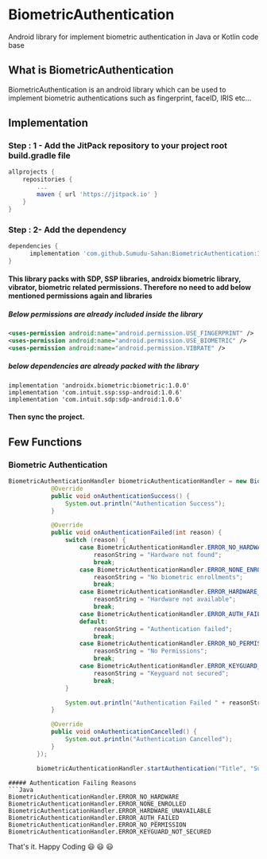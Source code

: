 # BiometricAuthentication
Android library for implement biometric authentication in Java or Kotlin code base

## What is BiometricAuthentication
BiometricAuthentication is an android library which can be used to implement biometric authentications such as fingerprint, faceID, IRIS etc...

## Implementation

### Step : 1 - Add the JitPack repository to your project root build.gradle file
```gradle
allprojects {
	repositories {
		...
		maven { url 'https://jitpack.io' }
	}
}
```

### Step : 2- Add the dependency
```gradle
dependencies {
      implementation 'com.github.Sumudu-Sahan:BiometricAuthentication:1.0'
}
```
#### This library packs with SDP, SSP libraries, androidx biometric library, vibrator, biometric related permissions. Therefore no need to add below mentioned permissions again and libraries
##### Below permissions are already included inside the library
```XML
<uses-permission android:name="android.permission.USE_FINGERPRINT" />
<uses-permission android:name="android.permission.USE_BIOMETRIC" />
<uses-permission android:name="android.permission.VIBRATE" />
```
##### below dependencies are already packed with the library
```Gradle
implementation 'androidx.biometric:biometric:1.0.0'
implementation 'com.intuit.ssp:ssp-android:1.0.6'
implementation 'com.intuit.sdp:sdp-android:1.0.6'
```
#### Then sync the project.

## Few Functions

### Biometric Authentication
```Java
BiometricAuthenticationHandler biometricAuthenticationHandler = new BiometricAuthenticationHandler(fragmentActivity, new BiometricAuthenticationHandler.BiometricAuthenticationHandlerEvents() {
            @Override
            public void onAuthenticationSuccess() {
                System.out.println("Authentication Success");
            }

            @Override
            public void onAuthenticationFailed(int reason) {
                switch (reason) {
                    case BiometricAuthenticationHandler.ERROR_NO_HARDWARE:
                        reasonString = "Hardware not found";
                        break;
                    case BiometricAuthenticationHandler.ERROR_NONE_ENROLLED:
                        reasonString = "No biometric enrollments";
                        break;
                    case BiometricAuthenticationHandler.ERROR_HARDWARE_UNAVAILABLE:
                        reasonString = "Hardware not available";
                        break;
                    case BiometricAuthenticationHandler.ERROR_AUTH_FAILED:
                    default:
                        reasonString = "Authentication failed";
                        break;
                    case BiometricAuthenticationHandler.ERROR_NO_PERMISSION:
                        reasonString = "No Permissions";
                        break;
                    case BiometricAuthenticationHandler.ERROR_KEYGUARD_NOT_SECURED:
                        reasonString = "Keyguard not secured";
                        break;
                }

                System.out.println("Authentication Failed " + reasonString);
            }

            @Override
            public void onAuthenticationCancelled() {
                System.out.println("Authentication Cancelled");
            }
        });

        biometricAuthenticationHandler.startAuthentication("Title", "SubTitle", "Description", "BTNTEXT", resID); //resID - popup dialog image icon resource
```

```
##### Authentication Failing Reasons
```Java
BiometricAuthenticationHandler.ERROR_NO_HARDWARE
BiometricAuthenticationHandler.ERROR_NONE_ENROLLED
BiometricAuthenticationHandler.ERROR_HARDWARE_UNAVAILABLE
BiometricAuthenticationHandler.ERROR_AUTH_FAILED
BiometricAuthenticationHandler.ERROR_NO_PERMISSION
BiometricAuthenticationHandler.ERROR_KEYGUARD_NOT_SECURED
```

That's it. 
Happy Coding :smiley: :smiley: :smiley:
